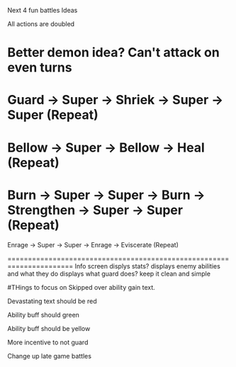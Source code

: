 Next 4 fun battles
Ideas

All actions are doubled

Better demon idea?
Can't attack on even turns
===============
Guard -> Super -> Shriek -> Super -> Super (Repeat)
===============
Bellow -> Super -> Bellow -> Heal (Repeat)
==============
Burn -> Super -> Super -> Burn -> Strengthen -> Super -> Super (Repeat)
==============
Enrage -> Super -> Super -> Enrage -> Eviscerate (Repeat)

======================================================================
Info screen
    displys stats?
    displays enemy abilities and what they do
    displays what guard does?
    keep it clean and simple

#THings to focus on
Skipped over ability gain text.

Devastating text should be red

Ability buff should green

Ability buff should be yellow

More incentive to not guard

Change up late game battles
